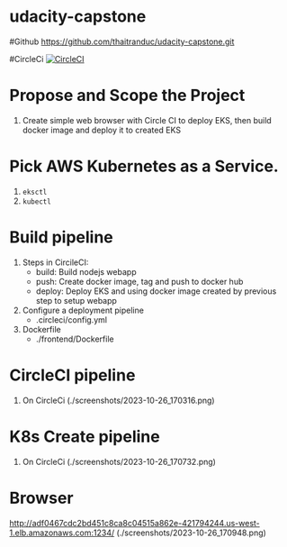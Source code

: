 # udacity-capstone

#Github
https://github.com/thaitranduc/udacity-capstone.git

#CircleCi
[![CircleCI](https://dl.circleci.com/status-badge/img/gh/thaitranduc/udacity-capstone/tree/main.svg?style=svg)](https://dl.circleci.com/status-badge/redirect/gh/thaitranduc/udacity-capstone/tree/main)

# Propose and Scope the Project
1. Create simple web browser with Circle CI to deploy EKS, then build docker image and deploy it to created EKS

# Pick AWS Kubernetes as a Service.
1. ```eksctl``` 
2. ```kubectl``` 

# Build pipeline
1. Steps in CircileCI: 
    - build: Build nodejs webapp
    - push: Create docker image, tag and push to docker hub
    - deploy: Deploy EKS and using docker image created by previous step to setup webapp
2. Configure a deployment pipeline
    - .circleci/config.yml
3. Dockerfile
    - ./frontend/Dockerfile

# CircleCI pipeline
1. On CircleCi
(./screenshots/2023-10-26_170316.png)

# K8s Create pipeline
1. On CircleCi
(./screenshots/2023-10-26_170732.png)

# Browser
http://adf0467cdc2bd451c8ca8c04515a862e-421794244.us-west-1.elb.amazonaws.com:1234/
(./screenshots/2023-10-26_170948.png)